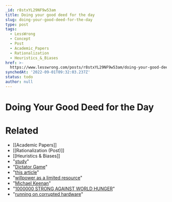 ```yaml
---
_id: r8stxYL29NF9w53am
title: Doing your good deed for the day
slug: doing-your-good-deed-for-the-day
type: post
tags:
  - LessWrong
  - Concept
  - Post
  - Academic_Papers
  - Rationalization
  - Heuristics_&_Biases
href: >-
  https://www.lesswrong.com/posts/r8stxYL29NF9w53am/doing-your-good-deed-for-the-day
synchedAt: '2022-09-01T09:32:03.237Z'
status: todo
author: null
---
```


# Doing Your Good Deed for the Day


# Related

- [[Academic Papers]]
- [[Rationalization (Post)]]
- [[Heuristics & Biases]]
- "[study](http://www.google.ie/url?sa=t&source=web&ct=res&cd=6&ved=0CBoQFjAF&url=http%3A%2F%2Fwww.rotman.utoronto.ca%2Fnewthinking%2Fgreenproducts.pdf&ei=WkHmSqbdPMOMjAfGmtyhBA&usg=AFQjCNEmQvSQvbVgEJOzxl4oZw7Z8zaq4w&sig2=iOMp6AtL_6QF0IzQsvf67g)"
- "[Dictator Game](http://en.wikipedia.org/wiki/Dictator_Game)"
- "[this article](http://experimentaltheology.blogspot.com/2009/08/bait-and-switch-of-contemporary.html)"
- "[willpower as a limited resource](http://www.psychologytoday.com/files/attachments/584/baumeisteretal1998.pdf)"
- "[Michael Keenan](http://michaelkeenan.blogspot.com/2009/02/dont-vote.html)"
- "[1000000 STRONG AGAINST WORLD HUNGER](http://www.google.ie/url?sa=t&source=web&ct=res&cd=4&ved=0CBkQFjAD&url=http%3A%2F%2Fgl-es.facebook.com%2Fgroup.php%3Fgid%3D6812867316&ei=MELmSqrvEqK5jAeap9ShBA&usg=AFQjCNHZx3sQ9MBnDQWe0_MDY7ckffPrgQ&sig2=X6txcBNPuCaU0AjIPWskew)"
- "[running on corrupted hardware](http://www.google.ie/url?sa=t&source=web&ct=res&cd=2&ved=0CBcQFjAB&url=http%3A%2F%2Flesswrong.com%2Flw%2Fuv%2Fends_dont_justify_means_among_humans%2F&ei=T0LmSsqnB6PbjQeBusShBA&usg=AFQjCNHMc-TZlS8SyK_xwyYRuI6GsaPwaw&sig2=HMuT4NtYXYWoRuqn0AbXfw)"